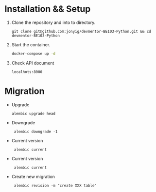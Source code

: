 # Installation && Setup
1. Clone the repository and into to directory.
    ```
    git clone git@github.com:jonyig/devmentor-BE103-Python.git && cd devmentor-BE103-Python
    ```

2. Start the container.
   ```sh
   docker-compose up -d 
   ```

3. Check API document
    ```
   localhots:8000
   ```


# Migration
- Upgrade
   ```
   alembic upgrade head      
   ```

- Downgrade
  ```
   alembic downgrade -1
   ```
  
- Current version
  ```
   alembic current 
   ```
  
- Current version
  ```
   alembic current 
   ```
  
- Create new migration
  ```
   alembic revision -m "create XXX table" 
   ```